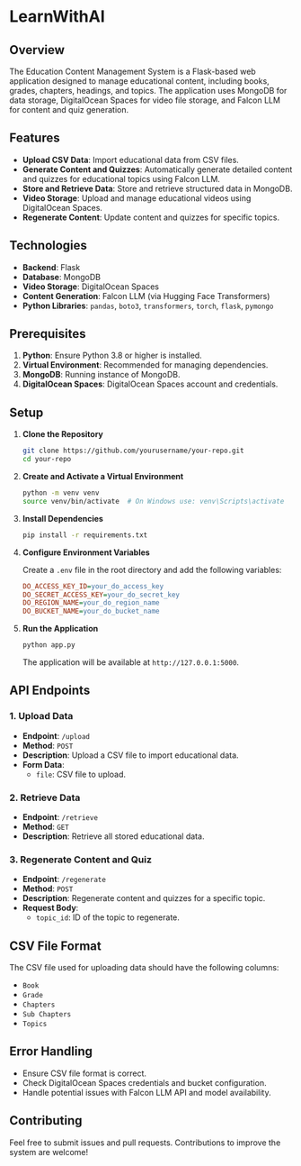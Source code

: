 # LearnWithAI

## Overview

The Education Content Management System is a Flask-based web application designed to manage educational content, including books, grades, chapters, headings, and topics. The application uses MongoDB for data storage, DigitalOcean Spaces for video file storage, and Falcon LLM for content and quiz generation.

## Features

- **Upload CSV Data**: Import educational data from CSV files.
- **Generate Content and Quizzes**: Automatically generate detailed content and quizzes for educational topics using Falcon LLM.
- **Store and Retrieve Data**: Store and retrieve structured data in MongoDB.
- **Video Storage**: Upload and manage educational videos using DigitalOcean Spaces.
- **Regenerate Content**: Update content and quizzes for specific topics.

## Technologies

- **Backend**: Flask
- **Database**: MongoDB
- **Video Storage**: DigitalOcean Spaces
- **Content Generation**: Falcon LLM (via Hugging Face Transformers)
- **Python Libraries**: `pandas`, `boto3`, `transformers`, `torch`, `flask`, `pymongo`

## Prerequisites

1. **Python**: Ensure Python 3.8 or higher is installed.
2. **Virtual Environment**: Recommended for managing dependencies.
3. **MongoDB**: Running instance of MongoDB.
4. **DigitalOcean Spaces**: DigitalOcean Spaces account and credentials.

## Setup

1. **Clone the Repository**

   ```bash
   git clone https://github.com/yourusername/your-repo.git
   cd your-repo
   ```

2. **Create and Activate a Virtual Environment**

   ```bash
   python -m venv venv
   source venv/bin/activate  # On Windows use: venv\Scripts\activate
   ```

3. **Install Dependencies**

   ```bash
   pip install -r requirements.txt
   ```

4. **Configure Environment Variables**

   Create a `.env` file in the root directory and add the following variables:

   ```ini
   DO_ACCESS_KEY_ID=your_do_access_key
   DO_SECRET_ACCESS_KEY=your_do_secret_key
   DO_REGION_NAME=your_do_region_name
   DO_BUCKET_NAME=your_do_bucket_name
   ```

5. **Run the Application**

   ```bash
   python app.py
   ```

   The application will be available at `http://127.0.0.1:5000`.

## API Endpoints

### 1. Upload Data

- **Endpoint**: `/upload`
- **Method**: `POST`
- **Description**: Upload a CSV file to import educational data.
- **Form Data**:
  - `file`: CSV file to upload.

### 2. Retrieve Data

- **Endpoint**: `/retrieve`
- **Method**: `GET`
- **Description**: Retrieve all stored educational data.

### 3. Regenerate Content and Quiz

- **Endpoint**: `/regenerate`
- **Method**: `POST`
- **Description**: Regenerate content and quizzes for a specific topic.
- **Request Body**:
  - `topic_id`: ID of the topic to regenerate.

## CSV File Format

The CSV file used for uploading data should have the following columns:

- `Book`
- `Grade`
- `Chapters`
- `Sub Chapters`
- `Topics`

## Error Handling

- Ensure CSV file format is correct.
- Check DigitalOcean Spaces credentials and bucket configuration.
- Handle potential issues with Falcon LLM API and model availability.

## Contributing

Feel free to submit issues and pull requests. Contributions to improve the system are welcome!
